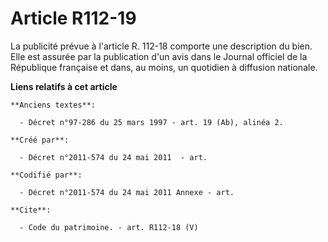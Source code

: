 # Article R112-19

La publicité prévue à l'article R. 112-18 comporte une description du bien. Elle est assurée par la publication d'un avis
dans le Journal officiel de la République française et dans, au moins, un quotidien à diffusion nationale.

**Liens relatifs à cet article**

	**Anciens textes**:

	  - Décret n°97-286 du 25 mars 1997 - art. 19 (Ab), alinéa 2.

	**Créé par**:

	  - Décret n°2011-574 du 24 mai 2011  - art.

	**Codifié par**:

	  - Décret n°2011-574 du 24 mai 2011 Annexe - art.

	**Cite**:

	  - Code du patrimoine. - art. R112-18 (V)
